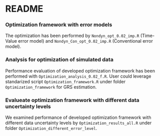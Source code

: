 # README

### Optimization framework with error models
The optimization has been performed by `Nondyn_opt_0.02_imp.R` (Time-Value error model) and `Nondyn_Con_opt_0.02_imp.R` (Conventional error model).

### Analysis for optimization of simulated data
Performance evaluation of developed optimization framework has been performed with `Optimization_analysis_0.02_f.R`. User could leverage standarized script `Optimization_framework.R` under folder `Optimization_framework` for GRS estimation.

### Evalueate optimization framework with different data uncertainty levels
We examined performance of developed optimization framework with different data uncertainty levels by `Optimization_results_all.R` under folder `Optimization_different_error_level`.
